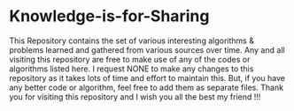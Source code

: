 # Knowledge-is-for-Sharing
This Repository contains the set of various interesting algorithms &amp; problems learned and gathered from various sources over time.
Any and all visiting this repository are free to make use of any of the codes or algorithms listed here.
I request NONE to make any changes to this repository as it takes lots of time and effort to maintain this. But, if you have any better code or algorithm, feel free to add them as separate files.
Thank you for visiting this repository and I wish you all the best my friend !!!
